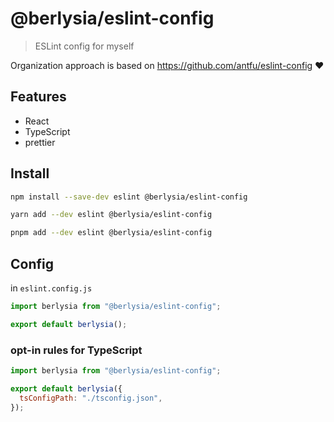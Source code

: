 # @berlysia/eslint-config

> ESLint config for myself

Organization approach is based on https://github.com/antfu/eslint-config ❤

## Features

- React
- TypeScript
- prettier

## Install

```sh
npm install --save-dev eslint @berlysia/eslint-config
```

```sh
yarn add --dev eslint @berlysia/eslint-config
```

```sh
pnpm add --dev eslint @berlysia/eslint-config
```

## Config

in `eslint.config.js`

```js
import berlysia from "@berlysia/eslint-config";

export default berlysia();
```

### opt-in rules for TypeScript

```js
import berlysia from "@berlysia/eslint-config";

export default berlysia({
  tsConfigPath: "./tsconfig.json",
});
```

